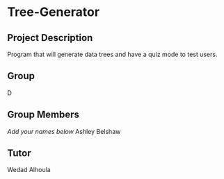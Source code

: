 # Tree-Generator
## Project Description
Program that will generate data trees and have a quiz mode to test users.
## Group
D
## Group Members
*Add your names below*
Ashley Belshaw
## Tutor
Wedad Alhoula

